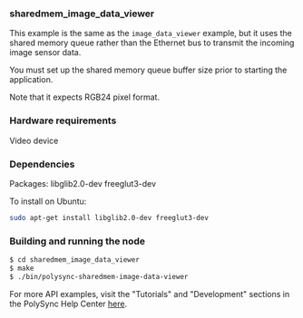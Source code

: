 ### sharedmem_image_data_viewer

This example is the same as the `image_data_viewer` example, but it uses the shared memory queue rather than the Ethernet bus to transmit the incoming image sensor data.

You must set up the shared memory queue buffer size prior to starting the application.

Note that it expects RGB24 pixel format.

### Hardware requirements

Video device

### Dependencies

Packages: libglib2.0-dev freeglut3-dev

To install on Ubuntu: 

```bash
sudo apt-get install libglib2.0-dev freeglut3-dev
```

### Building and running the node

```bash
$ cd sharedmem_image_data_viewer
$ make
$ ./bin/polysync-sharedmem-image-data-viewer 
```

For more API examples, visit the "Tutorials" and "Development" sections in the PolySync Help Center [here](https://help.polysync.io/articles/).
